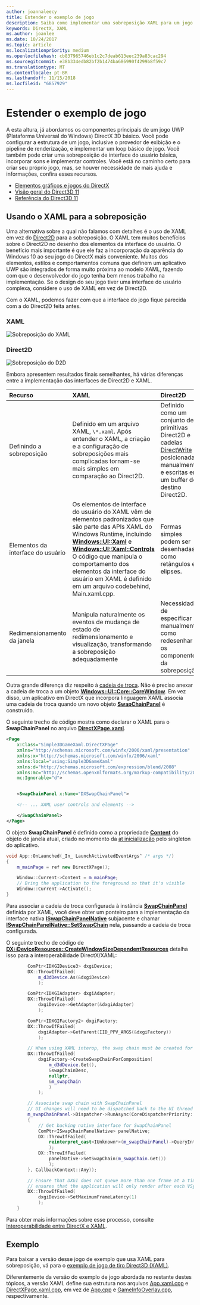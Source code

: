 ```yaml
---
author: joannaleecy
title: Estender o exemplo de jogo
description: Saiba como implementar uma sobreposição XAML para um jogo UWP DirectX.
keywords: DirectX, XAML
ms.author: joanlee
ms.date: 10/24/2017
ms.topic: article
ms.localizationpriority: medium
ms.openlocfilehash: cb837965746eb1c2c7deab613eec239a83cac294
ms.sourcegitcommit: e38b334edb82bf2b1474ba686990f4299b8f59c7
ms.translationtype: MT
ms.contentlocale: pt-BR
ms.lasthandoff: 11/15/2018
ms.locfileid: "6857929"
---
```

# <a name="extend-the-game-sample"></a>Estender o exemplo de jogo

A esta altura, já abordamos os componentes principais de um jogo UWP (Plataforma Universal do Windows) DirectX 3D básico. Você pode configurar a estrutura de um jogo, inclusive o provedor de exibição e o pipeline de renderização, e implementar um loop básico de jogo. Você também pode criar uma sobreposição de interface do usuário básica, incorporar sons e implementar controles. Você está no caminho certo para criar seu próprio jogo, mas, se houver necessidade de mais ajuda e informações, confira esses recursos.

-   [Elementos gráficos e jogos do DirectX](https://msdn.microsoft.com/library/windows/desktop/ee663274)
-   [Visão geral do Direct3D 11](https://msdn.microsoft.com/library/windows/desktop/ff476345)
-   [Referência do Direct3D 11](https://msdn.microsoft.com/library/windows/desktop/ff476147)

## <a name="using-xaml-for-the-overlay"></a>Usando o XAML para a sobreposição


Uma alternativa sobre a qual não falamos com detalhes é o uso de XAML em vez do [Direct2D](https://msdn.microsoft.com/library/windows/desktop/dd370990) para a sobreposição. O XAML tem muitos benefícios sobre o Direct2D no desenho dos elementos da interface do usuário. O benefício mais importante é que ele faz a incorporação da aparência do Windows 10 ao seu jogo do DirectX mais conveniente. Muitos dos elementos, estilos e comportamentos comuns que definem um aplicativo UWP são integrados de forma muito próxima ao modelo XAML, fazendo com que o desenvolvedor do jogo tenha bem menos trabalho na implementação. Se o design do seu jogo tiver uma interface do usuário complexa, considere o uso de XAML em vez de Direct2D.

Com o XAML, podemos fazer com que a interface do jogo fique parecida com a do Direct2D feita antes.

### <a name="xaml"></a>XAML
![Sobreposição do XAML](./images/simple-dx-game-extend-xaml.PNG)

### <a name="direct2d"></a>Direct2D
![Sobreposição do D2D](./images/simple-dx-game-extend-d2d.PNG)

Embora apresentem resultados finais semelhantes, há várias diferenças entre a implementação das interfaces de Direct2D e XAML.

Recurso | XAML| Direct2D
:----------|:----------- | :-----------
Definindo a sobreposição | Definido em um arquivo XAML, `\*.xaml`. Após entender o XAML, a criação e a configuração de sobreposições mais complicadas tornam-se mais simples em comparação ao Direct2D.| Definido como um conjunto de primitivas Direct2D e cadeias [DirectWrite](https://msdn.microsoft.com/library/windows/desktop/dd368038) posicionadas manualmente e escritas em um buffer de destino Direct2D. 
Elementos da interface do usuário | Os elementos de interface do usuário do XAML vêm de elementos padronizados que são parte das APIs XAML do Windows Runtime, incluindo [**Windows::UI::Xaml**](https://msdn.microsoft.com/library/windows/apps/br209045) e [**Windows::UI::Xaml::Controls**](https://msdn.microsoft.com/library/windows/apps/br227716) O código que manipula o comportamento dos elementos da interface do usuário em XAML é definido em um arquivo codebehind, Main.xaml.cpp. | Formas simples podem ser desenhadas, como retângulos e elipses.
Redimensionamento da janela | Manipula naturalmente os eventos de mudança de estado de redimensionamento e visualização, transformando a sobreposição adequadamente | Necessidade de especificar manualmente como redesenhar os componentes da sobreposição.


Outra grande diferença diz respeito à [cadeia de troca](https://docs.microsoft.com/windows/uwp/graphics-concepts/swap-chains). Não é preciso anexar a cadeia de troca a um objeto [**Windows::UI::Core::CoreWindow**](https://docs.microsoft.com/uwp/api/windows.ui.core.corewindow). Em vez disso, um aplicativo em DirectX que incorpora linguagem XAML associa uma cadeia de troca quando um novo objeto [**SwapChainPanel**](https://docs.microsoft.com/uwp/api/windows.ui.xaml.controls.swapchainpanel) é construído. 

O seguinte trecho de código mostra como declarar o XAML para o **SwapChainPanel** no arquivo [**DirectXPage.xaml**](https://github.com/Microsoft/Windows-universal-samples/blob/6370138b150ca8a34ff86de376ab6408c5587f5d/Samples/Simple3DGameXaml/cpp/DirectXPage.xaml).
```xml
<Page
    x:Class="Simple3DGameXaml.DirectXPage"
    xmlns="http://schemas.microsoft.com/winfx/2006/xaml/presentation"
    xmlns:x="http://schemas.microsoft.com/winfx/2006/xaml"
    xmlns:local="using:Simple3DGameXaml"
    xmlns:d="http://schemas.microsoft.com/expression/blend/2008"
    xmlns:mc="http://schemas.openxmlformats.org/markup-compatibility/2006"
    mc:Ignorable="d">


    <SwapChainPanel x:Name="DXSwapChainPanel">

    <!-- ... XAML user controls and elements -->

    </SwapChainPanel>
</Page>
```

O objeto **SwapChainPanel** é definido como a propriedade [**Content**](https://docs.microsoft.com/uwp/api/Windows.UI.Xaml.Window.Content) do objeto de janela atual, criado no momento da [at inicialização](https://github.com/Microsoft/Windows-universal-samples/blob/6370138b150ca8a34ff86de376ab6408c5587f5d/Samples/Simple3DGameXaml/cpp/App.xaml.cpp#L45-L51) pelo singleton do aplicativo.

```cpp
void App::OnLaunched(_In_ LaunchActivatedEventArgs^ /* args */)
{
    m_mainPage = ref new DirectXPage();

    Window::Current->Content = m_mainPage;
    // Bring the application to the foreground so that it's visible
    Window::Current->Activate();
}
```


Para associar a cadeia de troca configurada à instância [**SwapChainPanel**](https://docs.microsoft.com/uwp/api/Windows.UI.Xaml.Controls.SwapChainPanel) definida por XAML, você deve obter um ponteiro para a implementação da interface nativa [**ISwapChainPanelNative**](https://msdn.microsoft.com/library/dn302143) subjacente e chamar [**ISwapChainPanelNative::SetSwapChain**](https://msdn.microsoft.com/library/windows/desktop/dn302144) nela, passando a cadeia de troca configurada. 

O seguinte trecho de código de [**DX::DeviceResources::CreateWindowSizeDependentResources**](https://github.com/Microsoft/Windows-universal-samples/blob/6370138b150ca8a34ff86de376ab6408c5587f5d/Samples/Simple3DGameXaml/cpp/Common/DeviceResources.cpp#L218-L521) detalha isso para a interoperabilidade DirectX/XAML:

```cpp
        ComPtr<IDXGIDevice3> dxgiDevice;
        DX::ThrowIfFailed(
            m_d3dDevice.As(&dxgiDevice)
            );

        ComPtr<IDXGIAdapter> dxgiAdapter;
        DX::ThrowIfFailed(
            dxgiDevice->GetAdapter(&dxgiAdapter)
            );

        ComPtr<IDXGIFactory2> dxgiFactory;
        DX::ThrowIfFailed(
            dxgiAdapter->GetParent(IID_PPV_ARGS(&dxgiFactory))
            );

        // When using XAML interop, the swap chain must be created for composition.
        DX::ThrowIfFailed(
            dxgiFactory->CreateSwapChainForComposition(
                m_d3dDevice.Get(),
                &swapChainDesc,
                nullptr,
                &m_swapChain
                )
            );

        // Associate swap chain with SwapChainPanel
        // UI changes will need to be dispatched back to the UI thread
        m_swapChainPanel->Dispatcher->RunAsync(CoreDispatcherPriority::High, ref new DispatchedHandler([=]()
        {
            // Get backing native interface for SwapChainPanel
            ComPtr<ISwapChainPanelNative> panelNative;
            DX::ThrowIfFailed(
                reinterpret_cast<IUnknown*>(m_swapChainPanel)->QueryInterface(IID_PPV_ARGS(&panelNative))
                );
            DX::ThrowIfFailed(
                panelNative->SetSwapChain(m_swapChain.Get())
                );
        }, CallbackContext::Any));

        // Ensure that DXGI does not queue more than one frame at a time. This both reduces latency and
        // ensures that the application will only render after each VSync, minimizing power consumption.
        DX::ThrowIfFailed(
            dxgiDevice->SetMaximumFrameLatency(1)
            );
    }
```

Para obter mais informações sobre esse processo, consulte [Interoperabilidade entre DirectX e XAML](directx-and-xaml-interop.md).

## <a name="sample"></a>Exemplo

Para baixar a versão desse jogo de exemplo que usa XAML para sobreposição, vá para o [exemplo de jogo de tiro Direct3D (XAML)](https://github.com/Microsoft/Windows-universal-samples/tree/master/Samples/Simple3DGameXaml).


Diferentemente da versão do exemplo de jogo abordada no restante destes tópicos, a versão XAML define sua estrutura nos arquivos [App.xaml.cpp](https://github.com/Microsoft/Windows-universal-samples/blob/6370138b150ca8a34ff86de376ab6408c5587f5d/Samples/Simple3DGameXaml/cpp/App.xaml.cpp) e [DirectXPage.xaml.cpp](https://github.com/Microsoft/Windows-universal-samples/blob/6370138b150ca8a34ff86de376ab6408c5587f5d/Samples/Simple3DGameXaml/cpp/DirectXPage.xaml.cpp), em vez de [App.cpp](https://github.com/Microsoft/Windows-universal-samples/blob/6370138b150ca8a34ff86de376ab6408c5587f5d/Samples/Simple3DGameDX/cpp/App.cpp) e [GameInfoOverlay.cpp](https://github.com/Microsoft/Windows-universal-samples/blob/6370138b150ca8a34ff86de376ab6408c5587f5d/Samples/Simple3DGameDX/cpp/GameInfoOverlay.cpp), respectivamente.